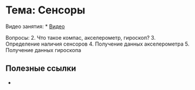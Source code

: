 # Тема: Сенсоры

Видео занятия:
	*	[Видео]()

Вопросы:
2.	Что такое компас, акселерометр, гироскоп?
3.	Определение наличия сенсоров
4.	Получение данных акселерометра
5.	Получение данных гироскопа



## Полезные ссылки

* []()


